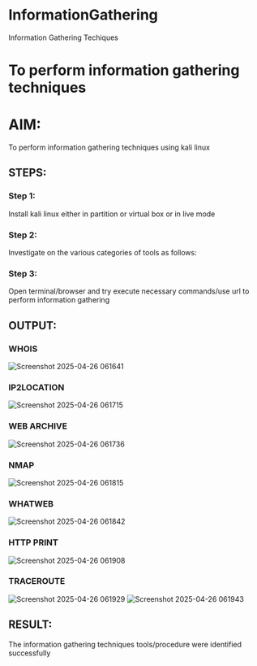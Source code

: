 # InformationGathering
Information Gathering Techiques

# To perform information gathering techniques

# AIM:

To perform information gathering techniques using kali linux 

## STEPS:

### Step 1:

Install kali linux either in partition or virtual box or in live mode

### Step 2:

Investigate on the various categories of tools as follows:

### Step 3:
Open terminal/browser and try execute necessary commands/use url to perform information gathering


## OUTPUT:
### WHOIS
![Screenshot 2025-04-26 061641](https://github.com/user-attachments/assets/2bca6bb7-d8e6-43de-902b-379249256607)

### IP2LOCATION
![Screenshot 2025-04-26 061715](https://github.com/user-attachments/assets/ac34ce39-b7ce-4667-b6f9-dc237fb6aff6)

### WEB ARCHIVE
![Screenshot 2025-04-26 061736](https://github.com/user-attachments/assets/f8c1f5e5-b761-4307-b253-96e5e0ba8bb3)

### NMAP
![Screenshot 2025-04-26 061815](https://github.com/user-attachments/assets/580a2e28-a3a2-4888-851c-08ca42d6614a)

### WHATWEB
![Screenshot 2025-04-26 061842](https://github.com/user-attachments/assets/3f9521b9-bad9-4c33-b800-4ecd4e3a7077)

### HTTP PRINT
![Screenshot 2025-04-26 061908](https://github.com/user-attachments/assets/7a6a8a47-c6f0-4a31-890a-1d5d551322d8)

### TRACEROUTE
![Screenshot 2025-04-26 061929](https://github.com/user-attachments/assets/e4f80a3a-5a55-4808-9903-ef09bde29036)
![Screenshot 2025-04-26 061943](https://github.com/user-attachments/assets/0763d1e2-eaa0-4b55-9cad-3dc08c1880f9)


## RESULT:
The information gathering techniques tools/procedure were  identified successfully
